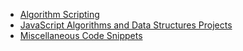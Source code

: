 * [Algorithm Scripting](https://github.com/amangalvedhekar/interview-preparations/tree/master/freecodecamp-algorithm-questions)
* [JavaScript Algorithms and Data Structures Projects]()
* [Miscellaneous Code Snippets](https://github.com/amangalvedhekar/interview-preparations/tree/master/miscellaneous-code-snippets)
